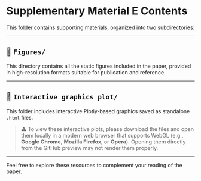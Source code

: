 # Supplementary Material E Contents

This folder contains supporting materials, organized into two subdirectories:

---

## 📁 `Figures/`

This directory contains all the static figures included in the paper, provided in high-resolution formats suitable for publication and reference.

---

## 📁 `Interactive graphics plot/`

This folder includes interactive Plotly-based graphics saved as standalone `.html` files.

> ⚠️ To view these interactive plots, please download the files and open them locally in a modern web browser that supports WebGL (e.g., **Google Chrome**, **Mozilla Firefox**, or **Opera**). Opening them directly from the GitHub preview may not render them properly.

---

Feel free to explore these resources to complement your reading of the paper.
